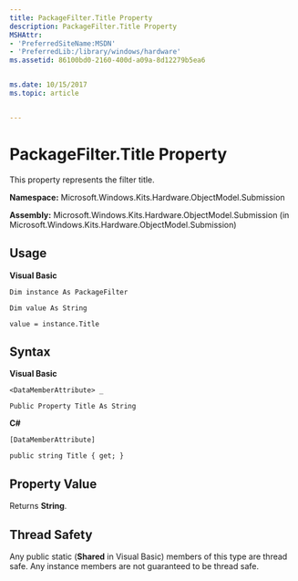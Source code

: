 ```yaml
---
title: PackageFilter.Title Property
description: PackageFilter.Title Property
MSHAttr:
- 'PreferredSiteName:MSDN'
- 'PreferredLib:/library/windows/hardware'
ms.assetid: 86100bd0-2160-400d-a09a-8d12279b5ea6


ms.date: 10/15/2017
ms.topic: article


---
```


# PackageFilter.Title Property


This property represents the filter title.

**Namespace:** Microsoft.Windows.Kits.Hardware.ObjectModel.Submission

**Assembly:** Microsoft.Windows.Kits.Hardware.ObjectModel.Submission (in Microsoft.Windows.Kits.Hardware.ObjectModel.Submission)

## <span id="Usage"></span><span id="usage"></span><span id="USAGE"></span>Usage


**Visual Basic**

`Dim instance As PackageFilter`

`Dim value As String`

`value = instance.Title`

## <span id="Syntax"></span><span id="syntax"></span><span id="SYNTAX"></span>Syntax


**Visual Basic**

`<DataMemberAttribute> _`

`Public Property Title As String`

**C#**

`[DataMemberAttribute]`

`public string Title { get; }`

## <span id="Property_Value"></span><span id="property_value"></span><span id="PROPERTY_VALUE"></span>Property Value


Returns **String**.

## <span id="Thread_Safety"></span><span id="thread_safety"></span><span id="THREAD_SAFETY"></span>Thread Safety


Any public static (**Shared** in Visual Basic) members of this type are thread safe. Any instance members are not guaranteed to be thread safe.

 

 






